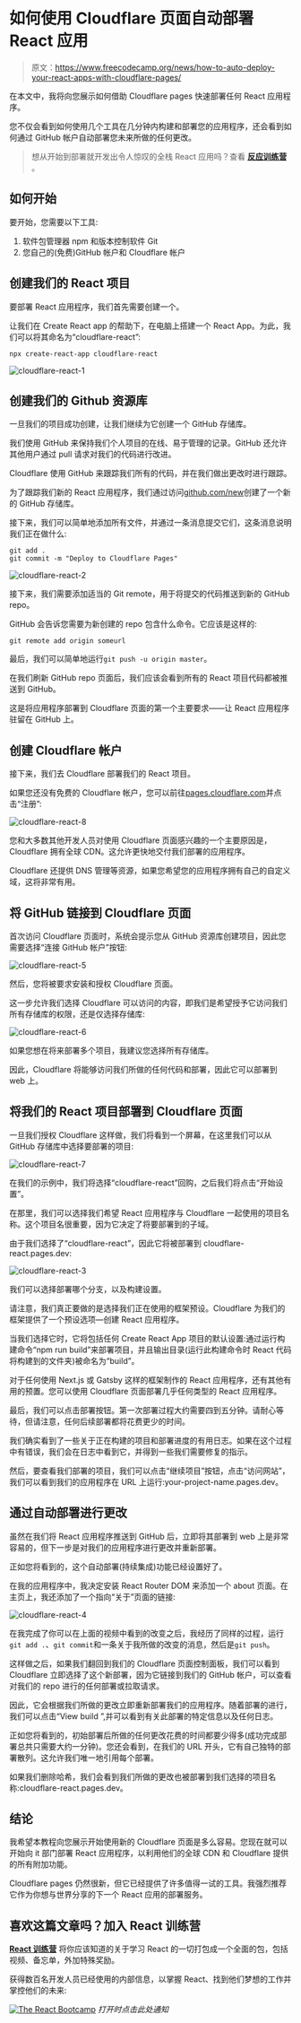 # 如何使用 Cloudflare 页面自动部署 React 应用

> 原文：<https://www.freecodecamp.org/news/how-to-auto-deploy-your-react-apps-with-cloudflare-pages/>

在本文中，我将向您展示如何借助 Cloudflare pages 快速部署任何 React 应用程序。

您不仅会看到如何使用几个工具在几分钟内构建和部署您的应用程序，还会看到如何通过 GitHub 帐户自动部署您未来所做的任何更改。

> 想从开始到部署就开发出令人惊叹的全栈 React 应用吗？查看 [**反应训练营**](https://reactbootcamp.com) 。

## 如何开始

要开始，您需要以下工具:

1.  软件包管理器 npm 和版本控制软件 Git
2.  您自己的(免费)GitHub 帐户和 Cloudflare 帐户

## 创建我们的 React 项目

要部署 React 应用程序，我们首先需要创建一个。

让我们在 Create React app 的帮助下，在电脑上搭建一个 React App。为此，我们可以将其命名为“cloudflare-react”:

```
npx create-react-app cloudflare-react
```

![cloudflare-react-1](img/6cbeeeb629be88cdecb2b2e1477e0ed5.png)

## 创建我们的 Github 资源库

一旦我们的项目成功创建，让我们继续为它创建一个 GitHub 存储库。

我们使用 GitHub 来保持我们个人项目的在线、易于管理的记录。GitHub 还允许其他用户通过 pull 请求对我们的代码进行改进。

Cloudflare 使用 GitHub 来跟踪我们所有的代码，并在我们做出更改时进行跟踪。

为了跟踪我们新的 React 应用程序，我们通过访问[github.com/new](https://github.com/new)创建了一个新的 GitHub 存储库。

接下来，我们可以简单地添加所有文件，并通过一条消息提交它们，这条消息说明我们正在做什么:

```
git add .
git commit -m "Deploy to Cloudflare Pages"
```

![cloudflare-react-2](img/9d4b8ad11a6b6ae07a97e4f661721414.png)

接下来，我们需要添加适当的 Git remote，用于将提交的代码推送到新的 GitHub repo。

GitHub 会告诉您需要为新创建的 repo 包含什么命令。它应该是这样的:

```
git remote add origin someurl
```

最后，我们可以简单地运行`git push -u origin master`。

在我们刷新 GitHub repo 页面后，我们应该会看到所有的 React 项目代码都被推送到 GitHub。

这是将应用程序部署到 Cloudflare 页面的第一个主要要求——让 React 应用程序驻留在 GitHub 上。

## 创建 Cloudflare 帐户

接下来，我们去 Cloudflare 部署我们的 React 项目。

如果您还没有免费的 Cloudflare 帐户，您可以前往[pages.cloudflare.com](https://pages.cloudflare.com/)并点击“注册”:

![cloudflare-react-8](img/d42e6cef5efed87452bb50cf88294a3d.png)

您和大多数其他开发人员对使用 Cloudflare 页面感兴趣的一个主要原因是，Cloudflare 拥有全球 CDN。这允许更快地交付我们部署的应用程序。

Cloudflare 还提供 DNS 管理等资源，如果您希望您的应用程序拥有自己的自定义域，这将非常有用。

## 将 GitHub 链接到 Cloudflare 页面

首次访问 Cloudflare 页面时，系统会提示您从 GitHub 资源库创建项目，因此您需要选择“连接 GitHub 帐户”按钮:

![cloudflare-react-5](img/5d27a1c6febb756b377311c1679691ed.png)

然后，您将被要求安装和授权 Cloudflare 页面。

这一步允许我们选择 Cloudflare 可以访问的内容，即我们是希望授予它访问我们所有存储库的权限，还是仅选择存储库:

![cloudflare-react-6](img/c8241b7ffee8e9ba7a6af262e7f725cb.png)

如果您想在将来部署多个项目，我建议您选择所有存储库。

因此，Cloudflare 将能够访问我们所做的任何代码和部署，因此它可以部署到 web 上。

## 将我们的 React 项目部署到 Cloudflare 页面

一旦我们授权 Cloudflare 这样做，我们将看到一个屏幕，在这里我们可以从 GitHub 存储库中选择要部署的项目:

![cloudflare-react-7](img/cdf436f0d195f104c6aef132ab45265d.png)

在我们的示例中，我们将选择“cloudflare-react”回购，之后我们将点击“开始设置”。

在那里，我们可以选择我们希望 React 应用程序与 Cloudflare 一起使用的项目名称。这个项目名很重要，因为它决定了将要部署到的子域。

由于我们选择了“cloudflare-react”，因此它将被部署到 cloudflare-react.pages.dev:

![cloudflare-react-3](img/2ec0a5b4c6196914e364c87d8fda4621.png)

我们可以选择部署哪个分支，以及构建设置。

请注意，我们真正要做的是选择我们正在使用的框架预设。Cloudflare 为我们的框架提供了一个预设选项—创建 React 应用程序。

当我们选择它时，它将包括任何 Create React App 项目的默认设置:通过运行构建命令“npm run build”来部署项目，并且输出目录(运行此构建命令时 React 代码将构建到的文件夹)被命名为“build”。

对于任何使用 Next.js 或 Gatsby 这样的框架制作的 React 应用程序，还有其他有用的预置。您可以使用 Cloudflare 页面部署几乎任何类型的 React 应用程序。

最后，我们可以点击部署按钮。第一次部署过程大约需要四到五分钟。请耐心等待，但请注意，任何后续部署都将花费更少的时间。

我们确实看到了一些关于正在构建的项目和部署进度的有用日志。如果在这个过程中有错误，我们会在日志中看到它，并得到一些我们需要修复的指示。

然后，要查看我们部署的项目，我们可以点击“继续项目”按钮，点击“访问网站”，我们可以看到我们的应用程序在 URL 上运行:your-project-name.pages.dev。

## 通过自动部署进行更改

虽然在我们将 React 应用程序推送到 GitHub 后，立即将其部署到 web 上是非常容易的，但下一步是对我们的应用程序进行更改并重新部署。

正如您将看到的，这个自动部署(持续集成)功能已经设置好了。

在我的应用程序中，我决定安装 React Router DOM 来添加一个 about 页面。在主页上，我还添加了一个指向“关于”页面的链接:

![cloudflare-react-4](img/5eff0f4257e8c65efe99bd217f60e4f4.png)

在我完成了你可以在上面的视频中看到的改变之后，我经历了同样的过程，运行`git add .`、`git commit`和一条关于我所做的改变的消息，然后是`git push`。

这样做之后，如果我们翻回到我们的 Cloudflare 页面控制面板，我们可以看到 Cloudflare 立即选择了这个新部署，因为它链接到我们的 GitHub 帐户，可以查看对我们的 repo 进行的任何部署或拉取请求。

因此，它会根据我们所做的更改立即重新部署我们的应用程序。随着部署的进行，我们可以点击“View build ”,并可以看到有关此部署的特定信息以及任何日志。

正如您将看到的，初始部署后所做的任何更改花费的时间都要少得多(成功完成部署总共只需要大约一分钟)。您还会看到，在我们的 URL 开头，它有自己独特的部署散列。这允许我们唯一地引用每个部署。

如果我们删除哈希，我们会看到我们所做的更改也被部署到我们选择的项目名称:cloudflare-react.pages.dev。

## 结论

我希望本教程向您展示开始使用新的 Cloudflare 页面是多么容易。您现在就可以开始向 it 部门部署 React 应用程序，以利用他们的全球 CDN 和 Cloudflare 提供的所有附加功能。

Cloudflare pages 仍然很新，但它已经提供了许多值得一试的工具。我强烈推荐它作为你想与世界分享的下一个 React 应用的部署服务。

## 喜欢这篇文章吗？加入 React 训练营

**[React 训练营](http://bit.ly/join-react-bootcamp)** 将你应该知道的关于学习 React 的一切打包成一个全面的包，包括视频、备忘单，外加特殊奖励。

获得数百名开发人员已经使用的内部信息，以掌握 React、找到他们梦想的工作并掌控他们的未来:

[![The React Bootcamp](img/8879fb8f279f64aae3696886c5d25bc4.png)](http://bit.ly/join-react-bootcamp) 
*打开时点击此处通知*